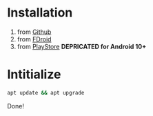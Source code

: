 # Installation
1. from [Github](https://github.com/termux/termux-app/releases)
2. from [FDroid](https://f-droid.org/en/packages/com.termux/)
3. from [PlayStore](https://play.google.com/store/apps/details?id=com.termux) **DEPRICATED for Android 10+**

# Intitialize
```bash
apt update && apt upgrade
```

Done!
